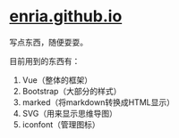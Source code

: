 # [enria.github.io](https://enria.github.io)

写点东西，随便耍耍。

目前用到的东西有：

1. Vue（整体的框架）
2. Bootstrap（大部分的样式）
3. marked（将markdown转换成HTML显示）
4. SVG（用来显示思维导图）
5. iconfont（管理图标）